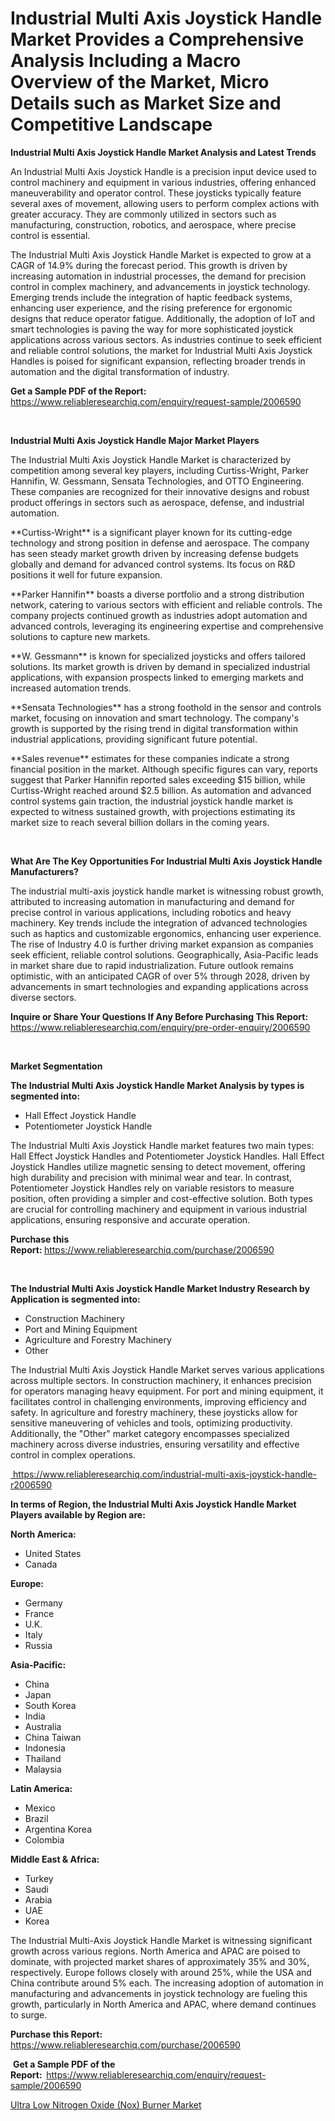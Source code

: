 <p><h1>Industrial Multi Axis Joystick Handle Market Provides a Comprehensive Analysis Including a Macro Overview of the Market, Micro Details such as Market Size and Competitive Landscape</h1></p><p><strong>Industrial Multi Axis Joystick Handle Market Analysis and Latest Trends</strong></p>
<p><p>An Industrial Multi Axis Joystick Handle is a precision input device used to control machinery and equipment in various industries, offering enhanced maneuverability and operator control. These joysticks typically feature several axes of movement, allowing users to perform complex actions with greater accuracy. They are commonly utilized in sectors such as manufacturing, construction, robotics, and aerospace, where precise control is essential.</p><p>The Industrial Multi Axis Joystick Handle Market is expected to grow at a CAGR of 14.9% during the forecast period. This growth is driven by increasing automation in industrial processes, the demand for precision control in complex machinery, and advancements in joystick technology. Emerging trends include the integration of haptic feedback systems, enhancing user experience, and the rising preference for ergonomic designs that reduce operator fatigue. Additionally, the adoption of IoT and smart technologies is paving the way for more sophisticated joystick applications across various sectors. As industries continue to seek efficient and reliable control solutions, the market for Industrial Multi Axis Joystick Handles is poised for significant expansion, reflecting broader trends in automation and the digital transformation of industry.</p></p>
<p><strong>Get a Sample PDF of the Report:&nbsp;</strong> <a href="https://www.reliableresearchiq.com/enquiry/request-sample/2006590?utm_campaign=2291&utm_medium=2&utm_source=Github&utm_content=ia&utm_term=02032025&utm_id=industrial-multi-axis-joystick-handle">https://www.reliableresearchiq.com/enquiry/request-sample/2006590</a></p>
<p>&nbsp;</p>
<p><strong>Industrial Multi Axis Joystick Handle Major Market Players</strong></p>
<p><p>The Industrial Multi Axis Joystick Handle Market is characterized by competition among several key players, including Curtiss-Wright, Parker Hannifin, W. Gessmann, Sensata Technologies, and OTTO Engineering. These companies are recognized for their innovative designs and robust product offerings in sectors such as aerospace, defense, and industrial automation.</p><p>**Curtiss-Wright** is a significant player known for its cutting-edge technology and strong position in defense and aerospace. The company has seen steady market growth driven by increasing defense budgets globally and demand for advanced control systems. Its focus on R&D positions it well for future expansion.</p><p>**Parker Hannifin** boasts a diverse portfolio and a strong distribution network, catering to various sectors with efficient and reliable controls. The company projects continued growth as industries adopt automation and advanced controls, leveraging its engineering expertise and comprehensive solutions to capture new markets.</p><p>**W. Gessmann** is known for specialized joysticks and offers tailored solutions. Its market growth is driven by demand in specialized industrial applications, with expansion prospects linked to emerging markets and increased automation trends.</p><p>**Sensata Technologies** has a strong foothold in the sensor and controls market, focusing on innovation and smart technology. The company's growth is supported by the rising trend in digital transformation within industrial applications, providing significant future potential.</p><p>**Sales revenue** estimates for these companies indicate a strong financial position in the market. Although specific figures can vary, reports suggest that Parker Hannifin reported sales exceeding $15 billion, while Curtiss-Wright reached around $2.5 billion. As automation and advanced control systems gain traction, the industrial joystick handle market is expected to witness sustained growth, with projections estimating its market size to reach several billion dollars in the coming years.</p></p>
<p>&nbsp;</p>
<p><strong>What Are The Key Opportunities For Industrial Multi Axis Joystick Handle Manufacturers?</strong></p>
<p><p>The industrial multi-axis joystick handle market is witnessing robust growth, attributed to increasing automation in manufacturing and demand for precise control in various applications, including robotics and heavy machinery. Key trends include the integration of advanced technologies such as haptics and customizable ergonomics, enhancing user experience. The rise of Industry 4.0 is further driving market expansion as companies seek efficient, reliable control solutions. Geographically, Asia-Pacific leads in market share due to rapid industrialization. Future outlook remains optimistic, with an anticipated CAGR of over 5% through 2028, driven by advancements in smart technologies and expanding applications across diverse sectors.</p></p>
<p><strong>Inquire or Share Your Questions If Any Before Purchasing This Report:</strong> <a href="https://www.reliableresearchiq.com/enquiry/pre-order-enquiry/2006590?utm_campaign=2291&utm_medium=2&utm_source=Github&utm_content=ia&utm_term=02032025&utm_id=industrial-multi-axis-joystick-handle">https://www.reliableresearchiq.com/enquiry/pre-order-enquiry/2006590</a></p>
<p>&nbsp;</p>
<p><strong>Market Segmentation</strong></p>
<p><strong>The Industrial Multi Axis Joystick Handle Market Analysis by types is segmented into:</strong></p>
<p><ul><li>Hall Effect Joystick Handle</li><li>Potentiometer Joystick Handle</li></ul></p>
<p><p>The Industrial Multi Axis Joystick Handle market features two main types: Hall Effect Joystick Handles and Potentiometer Joystick Handles. Hall Effect Joystick Handles utilize magnetic sensing to detect movement, offering high durability and precision with minimal wear and tear. In contrast, Potentiometer Joystick Handles rely on variable resistors to measure position, often providing a simpler and cost-effective solution. Both types are crucial for controlling machinery and equipment in various industrial applications, ensuring responsive and accurate operation.</p></p>
<p><strong>Purchase this Report:&nbsp;</strong><a href="https://www.reliableresearchiq.com/purchase/2006590?utm_campaign=2291&utm_medium=2&utm_source=Github&utm_content=ia&utm_term=02032025&utm_id=industrial-multi-axis-joystick-handle">https://www.reliableresearchiq.com/purchase/2006590</a></p>
<p>&nbsp;</p>
<p><strong>The Industrial Multi Axis Joystick Handle Market Industry Research by Application is segmented into:</strong></p>
<p><ul><li>Construction Machinery</li><li>Port and Mining Equipment</li><li>Agriculture and Forestry Machinery</li><li>Other</li></ul></p>
<p><p>The Industrial Multi Axis Joystick Handle Market serves various applications across multiple sectors. In construction machinery, it enhances precision for operators managing heavy equipment. For port and mining equipment, it facilitates control in challenging environments, improving efficiency and safety. In agriculture and forestry machinery, these joysticks allow for sensitive maneuvering of vehicles and tools, optimizing productivity. Additionally, the "Other" market category encompasses specialized machinery across diverse industries, ensuring versatility and effective control in complex operations.</p></p>
<p><a href="https://www.reliableresearchiq.com/industrial-multi-axis-joystick-handle-r2006590?utm_campaign=2291&utm_medium=2&utm_source=Github&utm_content=ia&utm_term=02032025&utm_id=industrial-multi-axis-joystick-handle">&nbsp;https://www.reliableresearchiq.com/industrial-multi-axis-joystick-handle-r2006590</a></p>
<p><strong>In terms of Region, the Industrial Multi Axis Joystick Handle Market Players available by Region are:</strong></p>
<p>
    <p> <strong> North America: </strong>
        <ul>
            <li>United States</li>
            <li>Canada</li>
        </ul>
        </p> 
    <p> <strong> Europe: </strong>
        <ul>
            <li>Germany</li>
            <li>France</li>
            <li>U.K.</li>
            <li>Italy</li>
            <li>Russia</li>
        </ul>
        </p> 
    <p> <strong> Asia-Pacific: </strong>
        <ul>
            <li>China</li>
            <li>Japan</li>
            <li>South Korea</li>
            <li>India</li>
            <li>Australia</li>
            <li>China Taiwan</li>
            <li>Indonesia</li>
            <li>Thailand</li>
            <li>Malaysia</li>
        </ul>
        </p> 
    <p> <strong> Latin America: </strong>
        <ul>
            <li>Mexico</li>
            <li>Brazil</li>
            <li>Argentina Korea</li>
            <li>Colombia</li>
        </ul>
        </p> 
    <p> <strong> Middle East & Africa: </strong>
        <ul>
            <li>Turkey</li>
            <li>Saudi</li>
            <li>Arabia</li>
            <li>UAE</li>
            <li>Korea</li>
        </ul>
    </p>
    </p>
<p><p>The Industrial Multi-Axis Joystick Handle Market is witnessing significant growth across various regions. North America and APAC are poised to dominate, with projected market shares of approximately 35% and 30%, respectively. Europe follows closely with around 25%, while the USA and China contribute around 5% each. The increasing adoption of automation in manufacturing and advancements in joystick technology are fueling this growth, particularly in North America and APAC, where demand continues to surge.</p></p>
<p><strong>Purchase this Report: </strong><a href="https://www.reliableresearchiq.com/purchase/2006590?utm_campaign=2291&utm_medium=2&utm_source=Github&utm_content=ia&utm_term=02032025&utm_id=industrial-multi-axis-joystick-handle">https://www.reliableresearchiq.com/purchase/2006590</a></p>
<p>&nbsp;<strong>Get a Sample PDF of the Report:&nbsp;&nbsp;</strong><a href="https://www.reliableresearchiq.com/enquiry/request-sample/2006590?utm_campaign=2291&utm_medium=2&utm_source=Github&utm_content=ia&utm_term=02032025&utm_id=industrial-multi-axis-joystick-handle">https://www.reliableresearchiq.com/enquiry/request-sample/2006590</a></p>
<p><strong></strong></p>
<p><p><a href="https://github.com/rileymgdorcas/Market-Research-Report-List-1/blob/main/ultra-low-nitrogen-oxide-nox-burner-market.md?utm_campaign=2291&utm_medium=2&utm_source=Github&utm_content=ia&utm_term=02032025&utm_id=industrial-multi-axis-joystick-handle">Ultra Low Nitrogen Oxide (Nox) Burner Market</a></p></p>